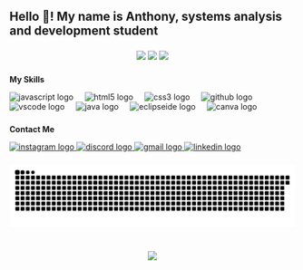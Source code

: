 <h2 align="left">Hello 👋! My name is Anthony, systems analysis and development student</h2>

###

<div align="center">
  <img src="https://github-readme-stats.vercel.app/api?username=anthonyfelipe24&theme=graywhite&bg_color=000&border_color=30A3DC&show_icons=true&icon_color=30A3DC&title_color=E94D5F&text_color=FFF" width="32%"/>
  <img src="https://github-readme-stats-git-masterrstaa-rickstaa.vercel.app/api/top-langs/?username=anthonyfelipe24&layout=compact&bg_color=000&border_color=30A3DC&title_color=E94D5F&text_color=FFF" width="32%"/>
  <img src="https://streak-stats.demolab.com/?user=anthonyfelipe24&theme=graywhite&background=000&border=30A3DC&dates=FFF" width="32%"/>
</div>

###

###
**My Skills**
<div align="left">
  <img src="https://cdn.jsdelivr.net/gh/devicons/devicon/icons/javascript/javascript-plain.svg" height="30" alt="javascript logo"  />
  <img width="12" />
  <img src="https://cdn.jsdelivr.net/gh/devicons/devicon/icons/html5/html5-original.svg" height="30" alt="html5 logo"  />
  <img width="12" />
  <img src="https://cdn.jsdelivr.net/gh/devicons/devicon/icons/css3/css3-original.svg" height="30" alt="css3 logo"  />
  <img width="12" />
  <img src="https://cdn.jsdelivr.net/gh/devicons/devicon/icons/github/github-original.svg" height="30" alt="github logo"  />
  <img width="12" />
  <img src="https://cdn.jsdelivr.net/gh/devicons/devicon/icons/vscode/vscode-original.svg" height="30" alt="vscode logo"  />
  <img width="12" />
  <img src="https://cdn.jsdelivr.net/gh/devicons/devicon/icons/java/java-original.svg" height="30" alt="java logo"  />
  <img width="12" />
  <img src="https://skillicons.dev/icons?i=eclipse" height="30" alt="eclipseide logo"  />
  <img width="12" />
  <img src="https://cdn.simpleicons.org/canva/00C4CC" height="30" alt="canva logo"  />
</div>

###
**Contact Me**
<div align="left">
  <a href="https://www.instagram.com/anthonyfelipe__/" target="_blank">
    <img src="https://img.shields.io/static/v1?message=Instagram&logo=instagram&label=&color=E4405F&logoColor=white&labelColor=&style=for-the-badge" height="35" alt="instagram logo"  />
  </a>
  <a href="anthonyfelipe24" target="_blank">
    <img src="https://img.shields.io/static/v1?message=Discord&logo=discord&label=&color=7289DA&logoColor=white&labelColor=&style=for-the-badge" height="35" alt="discord logo"  />
  </a>
  <a href="anthonyfelipe149@gmail.com" target="_blank">
    <img src="https://img.shields.io/static/v1?message=Gmail&logo=gmail&label=&color=D14836&logoColor=white&labelColor=&style=for-the-badge" height="35" alt="gmail logo"  />
  </a>
  <a href="www.linkedin.com/in/anthonyfelipedossantos" target="_blank">
    <img src="https://img.shields.io/static/v1?message=LinkedIn&logo=linkedin&label=&color=0077B5&logoColor=white&labelColor=&style=for-the-badge" height="35" alt="linkedin logo"  />
  </a>
</div>

###

<img src="https://raw.githubusercontent.com/anthonyfelipe24/anthonyfelipe24/output/snake.svg" alt="Snake animation" />

###

<br clear="both">

<div align="center">
  <img src="https://profile-counter.glitch.me/anthonyfelipe24/count.svg?"  />
</div>

###
